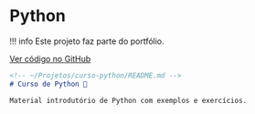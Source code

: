 # Python

!!! info
    Este projeto faz parte do portfólio.

[Ver código no GitHub](https://github.com/Estudosecursos/curso-python)

```markdown
<!-- ~/Projetos/curso-python/README.md -->
# Curso de Python 🐍

Material introdutório de Python com exemplos e exercícios.
```
